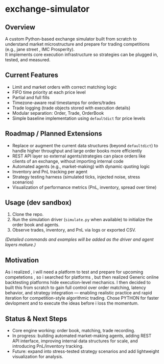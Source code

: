 # exchange-simulator

## Overview
A custom Python-based exchange simulator built from scratch to understand market microstructure and prepare for trading competitions (e.g., jane street , IMC Prosperity).  
It implements core execution infrastructure so strategies can be plugged in, tested, and measured.

## Current Features
- Limit and market orders with correct matching logic  
- FIFO time priority at each price level  
- Partial and full fills  
- Timezone-aware real timestamps for orders/trades  
- Trade logging (trade objects stored with execution details)  
- Modular separation: Order, Trade, OrderBook  
- Simple baseline implementation using `defaultdict` for price levels

## Roadmap / Planned Extensions
- Replace or augment the current data structures (beyond `defaultdict`) to handle higher throughput and large order books more efficiently  
- REST API layer so external agents/strategies can place orders like clients of an exchange, without importing internal code  
- Automated agents (e.g., market-making) with dynamic quoting logic  
- Inventory and PnL tracking per agent  
- Strategy testing harness (simulated ticks, injected noise, stress scenarios)  
- Visualization of performance metrics (PnL, inventory, spread over time)

## Usage (dev sandbox)
1. Clone the repo.  
2. Run the simulation driver (`simulate.py` when available) to initialize the order book and agents.  
3. Observe trades, inventory, and PnL via logs or exported CSV.  

*(Detailed commands and examples will be added as the driver and agent layers mature.)*

## Motivation
As i realized , i will need a platform to test and prepare for upcoming competetions , so i searched for platforms , but then realized Generic online backtesting platforms hide execution-level mechanics. I then decided to built this from scratch to gain full control over order matching, latency behavior, and strategy integration — enabling realistic practice and rapid iteration for competition-style algorithmic trading. Chose PYTHON for faster devlopment and to execute the ideas before i loss the momentum.

## Status & Next Steps
- Core engine working: order book, matching, trade recording.  
- In progress: building automated market-making agents, adding REST API interface, improving internal data structures for scale, and introducing PnL/inventory tracking.  
- Future: expand into stress-tested strategy scenarios and add lightweight visualization for analysis.
